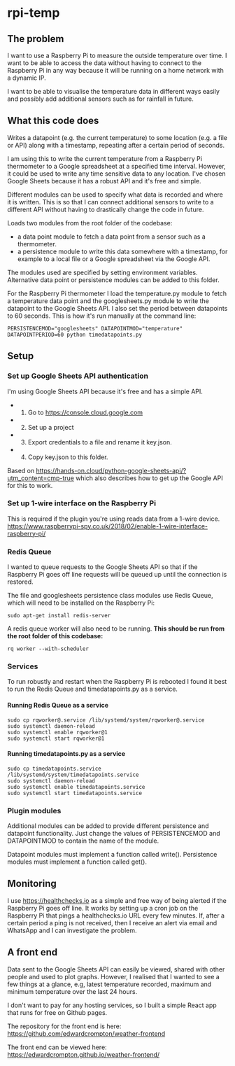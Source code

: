 # rpi-temp

## The problem

I want to use a Raspberry Pi to measure the outside temperature over time. I
want to be able to access the data without having to connect to the Raspberry Pi
in any way because it will be running on a home network with a dynamic IP.

I want to be able to visualise the temperature data in different ways easily and
possibly add additional sensors such as for rainfall in future.

## What this code does

Writes a datapoint (e.g. the current temperature) to some location (e.g. a file
or API) along with a timestamp, repeating after a certain period of seconds.

I am using this to write the current temperature from a Raspberry Pi thermometer
to a Google spreadsheet at a specified time interval. However, it could be used
to write any time sensitive data to any location. I've chosen Google Sheets
because it has a robust API and it's free and simple.

Different modules can be used to specify what data is recorded and where it is
written. This is so that I can connect additional sensors to write to a 
different API without having to drastically change the code in future.

Loads two modules from the root folder of the codebase:
- a data point module to fetch a data point from a sensor such as a thermometer.
- a persistence module to write this data somewhere with a timestamp, for
example to a local file or a Google spreadsheet via the Google API.

The modules used are specified by setting environment variables. Alternative
data point or persistence modules can be added to this folder.

For the Raspberry Pi thermometer I load the temperature.py module to fetch a
temperature data point and the googlesheets.py module to write the datapoint to
the Google Sheets API. I also set the period between datapoints to 60 seconds. 
This is how it's run manually at the command line:

`PERSISTENCEMOD="googlesheets" DATAPOINTMOD="temperature" DATAPOINTPERIOD=60 python timedatapoints.py`

## Setup

### Set up Google Sheets API authentication

I'm using Google Sheets API because it's free and has a simple API.

- 1. Go to https://console.cloud.google.com
- 2. Set up a project
- 3. Export credentials to a file and rename it key.json. 
- 4. Copy key.json to this folder.

Based on https://hands-on.cloud/python-google-sheets-api/?utm_content=cmp-true
which also describes how to get up the Google API for this to work.

### Set up 1-wire interface on the Raspberry Pi
This is required if the plugin you're using reads data from a 1-wire device.
https://www.raspberrypi-spy.co.uk/2018/02/enable-1-wire-interface-raspberry-pi/

### Redis Queue
I wanted to queue requests to the Google Sheets API so that if the Raspberry Pi
goes off line requests will be queued up until the connection is restored.

The file and googlesheets persistence class modules use Redis Queue, which will
need to be installed on the Raspberry Pi:

`sudo apt-get install redis-server`

A redis queue worker will also need to be running. **This should be run from the
root folder of this codebase:**

`rq worker --with-scheduler`

### Services
To run robustly and restart when the Raspberry Pi is rebooted I found it best to
run the Redis Queue and timedatapoints.py as a service.

#### Running Redis Queue as a service

```
sudo cp rqworker@.service /lib/systemd/system/rqworker@.service
sudo systemctl daemon-reload
sudo systemctl enable rqworker@1
sudo systemctl start rqworker@1
```

#### Running timedatapoints.py as a service

```
sudo cp timedatapoints.service /lib/systemd/system/timedatapoints.service
sudo systemctl daemon-reload
sudo systemctl enable timedatapoints.service
sudo systemctl start timedatapoints.service
```

### Plugin modules
Additional modules can be added to provide different persistence and datapoint
functionality. Just change the values of PERSISTENCEMOD and DATAPOINTMOD to
contain the name of the module.

Datapoint modules must implement a function called write().
Persistence modules must implement a function called get().

## Monitoring

I use https://healthchecks.io as a simple and free way of being alerted if the
Raspberry Pi goes off line. It works by setting up a cron job on the Raspberry
Pi that pings a healthchecks.io URL every few minutes. If, after a certain
period a ping is not received, then I receive an alert via email and WhatsApp
and I can investigate the problem.

## A front end

Data sent to the Google Sheets API can easily be viewed, shared with other
people and used to plot graphs. However, I realised that I wanted to see a few
things at a glance, e.g, latest temperature recorded, maximum and minimum 
temperature over the last 24 hours.

I don't want to pay for any hosting services, so I built a simple React app that
runs for free on Github pages. 

The repository for the front end is here: https://github.com/edwardcrompton/weather-frontend

The front end can be viewed here: https://edwardcrompton.github.io/weather-frontend/

